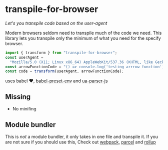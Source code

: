 # transpile-for-browser

_Let's you transpile code based on the user-agent_

Modern browsers seldom need to transpile much of the code we need.
This library lets you transpile only the minimum of what you need for the specify browser.

```js
import { transform } from "transpile-for-browser";
const userAgent =
  "Mozilla/5.0 (X11; Linux x86_64) AppleWebKit/537.36 (KHTML, like Gecko) Chrome/63.0.3239.108 Safari/537.36";
const arrowFunctionCode = "() => console.log('testing arrrow function')";
const code = transform(userAgent, arrowFunctionCode);
```

uses babel ❤️, [babel-preset-env](https://github.com/babel/babel/tree/master/packages/babel-preset-env) and [ua-parser-js](https://github.com/faisalman/ua-parser-js)

## Missing

* No minifing

## Module bundler

This is _not_ a module bundler, it only takes in one file and transpile it.
If you are not sure if you should use this, Check out [webpack](https://webpack.github.io/), [parcel](http://parceljs.com/) and [rollup](https://rollupjs.org/)
